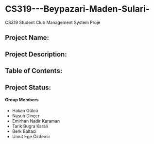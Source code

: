# CS319---Beypazari-Maden-Sulari-
CS319 Student Club Management System Proje

## Project Name: 

## Project Description:

## Table of Contents: 

## Project Status: 

#### Group Members
- Hakan Gülcü
- Nasuh Dinçer
- Emirhan Nadir Karaman
- Tarik Bugra Karali 
- Berk Baltaci
- Umut Ege Özdemir
